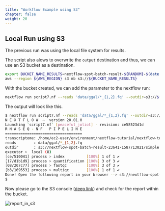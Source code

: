 ```yaml
---
title: "Workflow Example using S3"
chapter: false
weight: 20
---
```


## Local Run using S3

The previous run was using the local file system for results.

The script also alows to overwrite the `output` destination and thus, we can use an S3 bucket as a destination.

```bash
export BUCKET_NAME_RESULTS=nextflow-spot-batch-result-${RANDOM}-$(date +%s)
aws --region ${AWS_REGION} s3 mb s3://${BUCKET_NAME_RESULTS}
```

With the bucket created, we can add the parameter to the nextflow run:

```bash
nextflow run script7.nf --reads 'data/ggal/*_{1,2}.fq' --outdir=s3://${BUCKET_NAME_RESULTS}/simple
```

The output will look like this.

```bash
$ nextflow run script7.nf --reads 'data/ggal/*_{1,2}.fq' --outdir=s3://${BUCKET_NAME_RESULTS}/simple
N E X T F L O W  ~  version 20.01.0
Launching `script7.nf` [peaceful_joliot] - revision: ce58523d1d
R N A S E Q - N F   P I P E L I N E
===================================
transcriptome: /home/ec2-user/environment/nextflow-tutorial/nextflow-tutorial/data/ggal/transcriptome.fa
reads        : data/ggal/*_{1,2}.fq
outdir       : s3://nextflow-spot-batch-result-23641-1587713021/simple
executor >  local (8)
[ce/510041] process > index          [100%] 1 of 1 ✔
[17/d1b1d9] process > quantification [100%] 3 of 3 ✔
[08/207c77] process > fastqc         [100%] 3 of 3 ✔
[b3/169553] process > multiqc        [100%] 1 of 1 ✔
Done! Open the following report in your browser --> s3://nextflow-spot-batch-result-23641-1587713021/simple/multiqc_report.html
$
```

Now please go to the S3 console ([deep link](https://s3.console.aws.amazon.com/s3)) and check for the report within the bucket.

![report_in_s3](/images/nextflow-on-aws-batch/nextflow101/report_in_s3.png)
